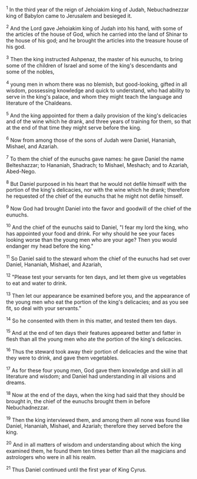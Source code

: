 <sup>1</sup> 
In the third year of the reign of Jehoiakim king of Judah, Nebuchadnezzar king of Babylon came to Jerusalem and besieged it. 

<sup>2</sup> 
And the Lord gave Jehoiakim king of Judah into his hand, with some of the articles of the house of God, which he carried into the land of Shinar to the house of his god; and he brought the articles into the treasure house of his god. 

<sup>3</sup> 
Then the king instructed Ashpenaz, the master of his eunuchs, to bring some of the children of Israel and some of the king's descendants and some of the nobles, 

<sup>4</sup> 
young men in whom there was no blemish, but good-looking, gifted in all wisdom, possessing knowledge and quick to understand, who had ability to serve in the king's palace, and whom they might teach the language and literature of the Chaldeans. 

<sup>5</sup> 
And the king appointed for them a daily provision of the king's delicacies and of the wine which he drank, and three years of training for them, so that at the end of that time they might serve before the king. 

<sup>6</sup> 
Now from among those of the sons of Judah were Daniel, Hananiah, Mishael, and Azariah. 

<sup>7</sup> 
To them the chief of the eunuchs gave names: he gave Daniel the name Belteshazzar; to Hananiah, Shadrach; to Mishael, Meshach; and to Azariah, Abed-Nego. 

<sup>8</sup> 
But Daniel purposed in his heart that he would not defile himself with the portion of the king's delicacies, nor with the wine which he drank; therefore he requested of the chief of the eunuchs that he might not defile himself. 

<sup>9</sup> 
Now God had brought Daniel into the favor and goodwill of the chief of the eunuchs. 

<sup>10</sup> 
And the chief of the eunuchs said to Daniel, "I fear my lord the king, who has appointed your food and drink. For why should he see your faces looking worse than the young men who are your age? Then you would endanger my head before the king." 

<sup>11</sup> 
So Daniel said to the steward whom the chief of the eunuchs had set over Daniel, Hananiah, Mishael, and Azariah, 

<sup>12</sup> 
"Please test your servants for ten days, and let them give us vegetables to eat and water to drink. 

<sup>13</sup> 
Then let our appearance be examined before you, and the appearance of the young men who eat the portion of the king's delicacies; and as you see fit, so deal with your servants." 

<sup>14</sup> 
So he consented with them in this matter, and tested them ten days. 

<sup>15</sup> 
And at the end of ten days their features appeared better and fatter in flesh than all the young men who ate the portion of the king's delicacies. 

<sup>16</sup> 
Thus the steward took away their portion of delicacies and the wine that they were to drink, and gave them vegetables. 

<sup>17</sup> 
As for these four young men, God gave them knowledge and skill in all literature and wisdom; and Daniel had understanding in all visions and dreams. 

<sup>18</sup> 
Now at the end of the days, when the king had said that they should be brought in, the chief of the eunuchs brought them in before Nebuchadnezzar. 

<sup>19</sup> 
Then the king interviewed them, and among them all none was found like Daniel, Hananiah, Mishael, and Azariah; therefore they served before the king. 

<sup>20</sup> 
And in all matters of wisdom and understanding about which the king examined them, he found them ten times better than all the magicians and astrologers who were in all his realm. 

<sup>21</sup> 
Thus Daniel continued until the first year of King Cyrus.